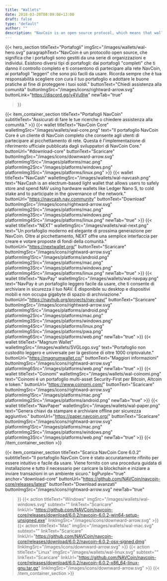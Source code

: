 ```yaml
---
title: "Wallets"
date: 2018-03-20T08:09:08+13:00
draft: false
type: "default"
author: ""
description: "NavCoin is an open source protocol, which means that wallets are maintained by a range of organizations and individuals"
---
```


<script src="https://ajax.googleapis.com/ajax/libs/jquery/3.3.1/jquery.min.js"></script>
{{< hero_section
titleText="Portafogli"
imgSrc="/images/wallets/wal-hero.svg"
paragraphText="NavCoin è un protocollo open source, che significa che i portafogli sono gestiti da una serie di organizzazioni e individui. Esistono diversi tipi di portafogli: dai portafogli &#34;completi&#34; che ti danno il controllo completo e ti consentono di partecipare alla rete NavCoin, ai portafogli &#34;leggeri&#34; che sono più facili da usare. Ricorda sempre che è tua responsabilità scegliere con cura il tuo portafoglio e adottare le buone pratiche al fine di proteggere i tuoi soldi."
buttonText="Chiedi assistenza alla comunità"
buttonImgSrc="/images/icons/rightward-arrow.svg"
buttonLink="https://discord.gg/y4Vu9jw"
newTab="true"
>}}

{{< item_container_section
    titleText="Portafogli NavCoin"
    subtitleText="Assicurati di fare le tue ricerche o chiedere assistenza alla comunità."
    >}}
    {{< wallet
        titleText="NavCoin Core"
        walletImgSrc="/images/wallets/wal-core.png"
        text="Il portafoglio NavCoin Core è un cliente di NavCoin completo che consente agli utenti di partecipare al picchettamento di rete. Questa è l'implementazione di riferimento ufficiale pubblicata dagli sviluppatori di NavCoin Core."
        buttonUrl="#download-core"
        buttonText="Scaricare"
        buttonImgSrc="/images/icons/downward-arrow.svg"
        platformImg1Src="/images/platforms/mac.png"
        platformImg2Src="/images/platforms/windows.png"
        platformImg3Src="/images/platforms/linux.png"
    >}}
    {{< wallet
        titleText="NavCash"
        walletImgSrc="/images/wallets/wal-navcash.png"
        text="NavCash is an electrum-based light wallet that allows users to safely store and spend NAV using hardware wallets like Ledger Nano S, to cold stake and to participate in the governance of the network."
        buttonUrl="https://navcash.nav.community"
        buttonText="Download"
        buttonImgSrc="/images/icons/rightward-arrow.svg"
        platformImg2Src="/images/platforms/mac.png"
        platformImg3Src="/images/platforms/windows.png"
        platformImg4Src="/images/platforms/linux.png"
        newTab="true"
    >}}
    {{< wallet
        titleText="NEXT"
        walletImgSrc="/images/wallets/wal-next.png"
        text="Un portafoglio moderno ed elegante di prossima generazione per NavCoin. Oltre al picchettamento, NEXT offre una semplice interfaccia per creare e votare proposte di fondi della comunità."
        buttonUrl="https://nextwallet.org/"
        buttonText="Scaricare"
        buttonImgSrc="/images/icons/rightward-arrow.svg"
        platformImg1Src="/images/platforms/android.png"
        platformImg2Src="/images/platforms/mac.png"
        platformImg3Src="/images/platforms/windows.png"
        platformImg4Src="/images/platforms/linux.png"
        newTab="true"
    >}}
    {{< wallet
        titleText="NavPay"
        walletImgSrc="/images/wallets/wal-navpay.png"
        text="NavPay è un portafoglio leggero facile da usare, che ti consente di archiviare in sicurezza il tuo NAV. È disponibile su desktop e dispositivi mobili e non occupa gigabyte di spazio di archiviazione."
        buttonUrl="https://navhub.org/projects/nav-pay/"
        buttonText="Scaricare"
        buttonImgSrc="/images/icons/rightward-arrow.svg"
        platformImg1Src="/images/platforms/android.png"
        platformImg2Src="/images/platforms/mac.png"
        platformImg3Src="/images/platforms/windows.png"
        platformImg4Src="/images/platforms/linux.png"
        platformImg5Src="/images/platforms/pwa.png"
        platformImg6Src="/images/platforms/web.png"
        newTab="true"
    >}}
    {{< wallet
        titleText="Magnum Wallet"
        walletImgSrc="/images/wallets/SVGLogo.svg"
        text="Portafoglio non custodito leggero e universale per la gestione di oltre 1000&nbsp;criptovalute."
        buttonUrl="https://magnumwallet.co/"
        buttonText="Maggiori informazioni"
        buttonImgSrc="/images/icons/rightward-arrow.svg"
        platformImg6Src="/images/platforms/web.png"
        newTab="true"
    >}}
    {{< wallet
        titleText="Coinomi"
        walletImgSrc="/images/wallets/wal-coinomi.png"
        text="Coinomi è un portafoglio multi-asset Security-First per Bitcoin, Altcoin e&nbsp;token."
        buttonUrl="https://www.coinomi.com/"
        buttonText="Scaricare"
        buttonImgSrc="/images/icons/rightward-arrow.svg"
        platformImg1Src="/images/platforms/mac.png"
        platformImg2Src="/images/platforms/android.png"
        newTab="true"
    >}}
        {{< wallet
        titleText="NavPaper"
        walletImgSrc="/images/wallets/wal-paper.png"
        text="Genera chiavi da stampare e archiviare offline per sicurezza aggiuntivo."
        buttonUrl="https://paper.navcoin.org/"
        buttonText="Scaricare"
        buttonImgSrc="/images/icons/rightward-arrow.svg"
        platformImg1Src="/images/platforms/mac.png"
        platformImg2Src="/images/platforms/windows.png"
        platformImg3Src="/images/platforms/web.png"
        newTab="true"
    >}}
{{< /item_container_section >}}

{{< item_container_section
    titleText="Scarica NavCoin Core 6.0.2"
    subtitleText="Il portafoglio NavCoin Core è stato accuratamente rifinito per essere intuitivo e facile da usare. Viene fornito con una procedura guidata di installazione e tutto il necessario per caricare la blockchain e iniziare a inviare transazioni in un ambiente&nbsp;sicuro."
    bgPurple="true"
    anchor="download-core"
    buttonUrl="https://github.com/NAVCoin/navcoin-core/releases/latest"
    buttonText="Download avanzati"
    buttonImgSrc="/images/icons/rightward-arrow.svg"
    newTab="true"
>}}
    {{< action
        titleText="Windows"
        imgSrc="/images/wallets/wal-windows.svg"
        subtext=""
        linkText="Scaricare"
        linkUrl="https://github.com/NAVCoin/navcoin-core/releases/download/6.0.2/navcoin-6.0.2-win64-setup-unsigned.exe"
        linkImgSrc="/images/icons/downward-arrow.svg"
    >}}
    {{< action
        titleText="Mac"
        imgSrc="/images/wallets/wal-mac.svg"
        subtext=""
        linkText="Scaricare"
        linkUrl="https://github.com/NAVCoin/navcoin-core/releases/download/6.0.2/navcoin-6.0.2-osx-signed.dmg"
        linkImgSrc="/images/icons/downward-arrow.svg"
    >}}
    {{< action                 
        titleText="Linux"
        imgSrc="/images/wallets/wal-linux.svg"
        subtext=""
        linkText="Scaricare"
        linkUrl="https://github.com/NAVCoin/navcoin-core/releases/download/6.0.2/navcoin-6.0.2-x86_64-linux-gnu.tar.gz"
        linkImgSrc="/images/icons/downward-arrow.svg"
    >}}
{{< /item_container_section >}}


<script>
$("a[href^='#']").click(function(e) {
	e.preventDefault();

	var position = $($(this).attr("href")).offset().top;

	$("body, html").animate({
		scrollTop: position
	} /* speed */ );
});
</script>
